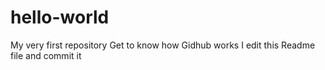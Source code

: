 # hello-world
My very first repository
Get to know how Gidhub works
I edit this Readme file and commit it
